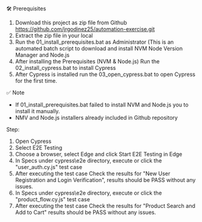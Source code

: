 🛠 Prerequisites

1. Download this project as zip file from Github https://github.com/jrgodinez25/automation-exercise.git
2. Extract the zip file in your local
3. Run the 01_install_prerequisites.bat as Administrator (This is an automated batch script to download and install NVM Node Version Manager and Node.js
4. After installing the Prerequisites (NVM & Node.js) Run the 02_install_cypress.bat to install Cypress
5. After Cypress is installed run the 03_open_cypress.bat to open Cypress for the first time.

✅ Note
- If 01_install_prerequisites.bat failed to install NVM and Node.js you to install it manually.
- NMV and Node.js installers already included in Github repository

Step:

1. Open Cypress
2. Select E2E Testing
3. Choose a browser, select Edge and click Start E2E Testing in Edge
4. In Specs under cypress\e2e directory, execute or click the "user_auth.cy.js" test case
5. After executing the test case Check the results for "New User Registration and Login Verification", results should be PASS without any issues.
6. In Specs under cypress\e2e directory, execute or click the "product_flow.cy.js" test case
7. After executing the test case Check the results for "Product Search and Add to Cart" results should be PASS without any issues.
